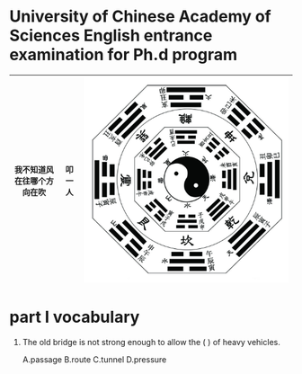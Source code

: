  
# University of Chinese Academy of Sciences English entrance examination for Ph.d program

 |我不知道风在往哪个方向在吹|叩一人|![](https://github.com/gc13141112/myEnglishlearn/raw/master/image/bg.png)|
 | ------------- |:-------------:|-----:|

# part I vocabulary

1. The old bridge is not strong enough to allow the (    ) of heavy vehicles.

    A.passage   B.route    C.tunnel    D.pressure
